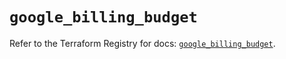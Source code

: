 # `google_billing_budget`

Refer to the Terraform Registry for docs: [`google_billing_budget`](https://registry.terraform.io/providers/hashicorp/google/5.43.1/docs/resources/billing_budget).
